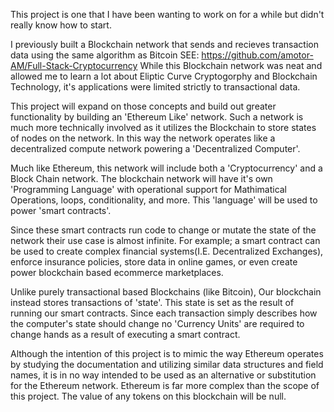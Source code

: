 This project is one that I have been wanting to work on for a while but didn't really know how to start.

I previously built a Blockchain network that sends and recieves transaction data using the same algorithm as Bitcoin
SEE: https://github.com/amotor-AM/Full-Stack-Cryptocurrency
While this Blockchain network was neat and allowed me to learn a lot about Eliptic Curve Cryptogorphy and Blockchain Technology,
it's applications were limited strictly to transactional data.

This project will expand on those concepts and build out greater functionality by building an 'Ethereum Like' network. Such a network
is much more technically involved as it utilizes the Blockchain to store states of nodes on the network. In this way the network 
operates like a decentralized compute network powering a 'Decentralized Computer'.

Much like Ethereum, this network will include both a 'Cryptocurrency' and a Block Chain network. The blockchain network will have it's own 
'Programming Language' with operational support for Mathimatical Operations, loops, conditionality, and more. This 'language' will be used 
to power 'smart contracts'.

Since these smart contracts run code to change or mutate the state of the network their use case is almost infinite. For example;
a smart contract can be used to create complex financial systems(I.E. Decentralized Exchanges), enforce insurance policies, 
store data in online games, or even create power blockchain based ecommerce marketplaces. 

Unlike purely transactional based Blockchains (like Bitcoin), Our blockchain instead stores transactions of 'state'. This state is set as the
result of running our smart contracts. Since each transaction simply describes how the computer's state should change no 'Currency Units' are
required to change hands as a result of executing a smart contract.

Although the intention of this project is to mimic the way Ethereum operates by studying the documentation and utilizing similar data
structures and field names, it is in no way intended to be used as an alternative or substitution for the Ethereum network. Ethereum is 
far more complex than the scope of this project. The value of any tokens on this blockchain will be null. 
